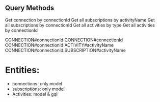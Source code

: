 ## Query Methods

Get connection by connectionId
Get all subscriptions by activityName
Get all subscriptions by connectionId
Get all activities by type
Get all activities by connectionId

CONNECTION#connectionId CONNECTION#connectionId
CONNECTION#connectionId ACTIVITY#activityName  
CONNECTION#connectionId SUBSCRIPTION#activityName

# Entities:

- connections: only model
- subscriptions: only model
- Activities: model & gql
